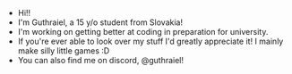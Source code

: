 - Hi!! 
- I'm Guthraiel, a 15 y/o student from Slovakia!
- I'm working on getting better at coding in preparation for university.
- If you're ever able to look over my stuff I'd greatly appreciate it! I mainly make silly little games :D
- You can also find me on discord, @guthraiel!

<!---
guthraiel/guthraiel is a ✨ special ✨ repository because its `README.md` (this file) appears on your GitHub profile.
You can click the Preview link to take a look at your changes.
--->
